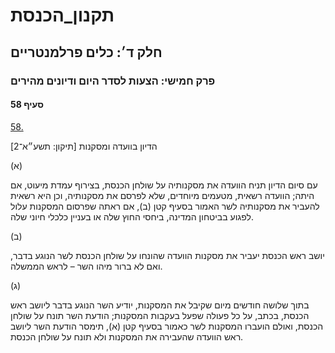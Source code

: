# תקנון_הכנסת

## חלק ד׳: כלים פרלמנטריים

### פרק חמישי: הצעות לסדר היום ודיונים מהירים

#### סעיף 58

[58.](https://he.wikisource.org/wiki/תקנון_הכנסת#s_yp_58)

הדיון בוועדה ומסקנות [תיקון: תשע״א־2]

(א)

עם סיום
הדיון תניח הוועדה את מסקנותיה על שולחן הכנסת, בצירוף עמדת מיעוט, אם
היתה; הוועדה רשאית, מטעמים מיוחדים, שלא לפרסם את מסקנותיה, וכן היא רשאית
להעביר את מסקנותיה לשר האמור בסעיף קטן (ב), אם ראתה שפרסום המסקנות עלול
לפגוע בביטחון המדינה, ביחסי החוץ שלה או בעניין כלכלי חיוני שלה.

(ב)

יושב ראש הכנסת יעביר את מסקנות הוועדה שהונחו על שולחן הכנסת לשר הנוגע בדבר, ואם לא ברור מיהו השר – לראש הממשלה.

(ג)

בתוך שלושה
חודשים מיום שקיבל את המסקנות, יודיע השר הנוגע בדבר ליושב ראש הכנסת,
בכתב, על כל פעולה שפעל בעקבות המסקנות; הודעת השר תונח על שולחן הכנסת,
ואולם הועברו המסקנות לשר כאמור בסעיף קטן (א), תימסר הודעת השר ליושב ראש
הוועדה שהעבירה את המסקנות ולא תונח על שולחן הכנסת.
